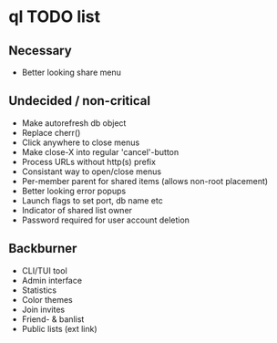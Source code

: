 # ql TODO list

## Necessary
* Better looking share menu

## Undecided / non-critical
* Make autorefresh db object
* Replace cherr()
* Click anywhere to close menus
* Make close-X into regular 'cancel'-button
* Process URLs without http(s) prefix
* Consistant way to open/close menus
* Per-member parent for shared items (allows non-root placement)
* Better looking error popups
* Launch flags to set port, db name etc
* Indicator of shared list owner
* Password required for user account deletion

## Backburner
* CLI/TUI tool
* Admin interface
* Statistics
* Color themes
* Join invites
* Friend- & banlist
* Public lists (ext link)
